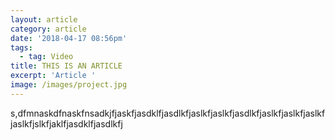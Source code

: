```yaml
---
layout: article
category: article
date: '2018-04-17 08:56pm'
tags:
  - tag: Video
title: THIS IS AN ARTICLE
excerpt: 'Article '
image: /images/project.jpg
---
```

s,dfmnaskdfnaskfnsadkjfjaskfjasdklfjasdlkfjaslkfjaslkfjasdlkfjaslkfjaslkfjaslkfjaslkfjslkfjaklfjasdklfjasdlkfj
